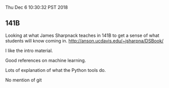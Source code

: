 Thu Dec  6 10:30:32 PST 2018

## 141B

Looking at what James Sharpnack teaches in 141B to get a sense of what students will know coming in.
http://anson.ucdavis.edu/~jsharpna/DSBook/

I like the intro material.

Good references on machine learning.

Lots of explanation of what the Python tools do.

No mention of git
